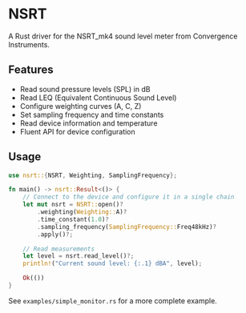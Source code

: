 # NSRT

A Rust driver for the NSRT_mk4 sound level meter from Convergence Instruments.

## Features

- Read sound pressure levels (SPL) in dB
- Read LEQ (Equivalent Continuous Sound Level)
- Configure weighting curves (A, C, Z)
- Set sampling frequency and time constants
- Read device information and temperature
- Fluent API for device configuration

## Usage

```rust
use nsrt::{NSRT, Weighting, SamplingFrequency};

fn main() -> nsrt::Result<()> {
    // Connect to the device and configure it in a single chain
    let mut nsrt = NSRT::open()?
        .weighting(Weighting::A)?
        .time_constant(1.0)?
        .sampling_frequency(SamplingFrequency::Freq48kHz)?
        .apply()?;

    // Read measurements
    let level = nsrt.read_level()?;
    println!("Current sound level: {:.1} dBA", level);

    Ok(())
}
```

See `examples/simple_monitor.rs` for a more complete example.
